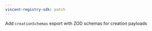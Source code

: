 ```yaml
---
vincent-registry-sdk: patch
---
```


Add `creationSchemas` export with ZOD schemas for creation payloads
